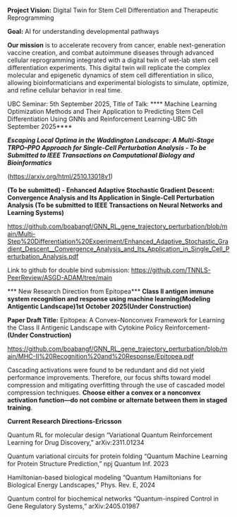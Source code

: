 **Project Vision:** Digital Twin for Stem Cell Differentiation and Therapeutic Reprogramming


 **Goal:** AI for understanding developmental pathways

**Our mission** is to accelerate recovery from cancer, enable next-generation vaccine creation, and combat autoimmune diseases through advanced cellular reprogramming integrated with a digital twin of wet-lab stem cell differentiation experiments. This digital twin will replicate the complex molecular and epigenetic dynamics of stem cell differentiation in silico, allowing bioinformaticians and experimental biologists to simulate, optimize, and refine cellular behavior in real time. 


UBC Seminar: 5th September 2025, Title of  Talk: **** Machine Learning Optimization Methods and Their Application to Predicting Stem Cell Differentiation Using GNNs and Reinforcement Learning-UBC 5th September 2025****


***Escaping Local Optima in the Waddington Landscape: A Multi-Stage TRPO–PPO  Approach for Single-Cell Perturbation Analysis - To be Submitted to   IEEE Transactions on Computational Biology and Bioinformatics***

(https://arxiv.org/html/2510.13018v1)

****(To be submitted) - Enhanced Adaptive Stochastic Gradient Descent: Convergence Analysis and Its Application in Single-Cell Perturbation Analysis (To be submitted to IEEE Transactions on Neural Networks and Learning Systems)****


https://github.com/boabangf/GNN_RL_gene_trajectory_perturbation/blob/main/Multi-Step%20Differentiation%20Experiment/Enhanced_Adaptive_Stochastic_Gradient_Descent__Convergence_Analysis_and_Its_Application_in_Single_Cell_Perturbation_Analysis.pdf

Link to github for double bind submission: https://github.com/TNNLS-PeerReview/ASGD-ADAM/tree/main


*** New Research Direction from Epitopea*** ****Class II antigen immune system recognition and response using machine learning(Modeling Antigentic Landscape)1st October 2025(Under Construction)****


**Paper Draft Title:** Epitopea: A Convex–Nonconvex Framework for Learning the Class II Antigenic Landscape with Cytokine Policy Reinforcement-****(Under Construction)****

https://github.com/boabangf/GNN_RL_gene_trajectory_perturbation/blob/main/MHC-II%20Recognition%20and%20Response/Epitopea.pdf

Cascading activations were found to be redundant and did not yield performance improvements. Therefore, our focus shifts toward model compression and mitigating overfitting through the use of cascaded model compression techniques. **Choose either a convex or a nonconvex activation function—do not combine or alternate between them in staged training**.



**Current Research Directions-Ericsson**

Quantum RL for molecular design	“Variational Quantum Reinforcement Learning for Drug Discovery,” arXiv:2311.01234


Quantum variational circuits for protein folding	“Quantum Machine Learning for Protein Structure Prediction,” npj Quantum Inf. 2023

Hamiltonian-based biological modeling	“Quantum Hamiltonians for Biological Energy Landscapes,” Phys. Rev. E, 2024


Quantum control for biochemical networks	“Quantum-inspired Control in Gene Regulatory Systems,” arXiv:2405.01987

